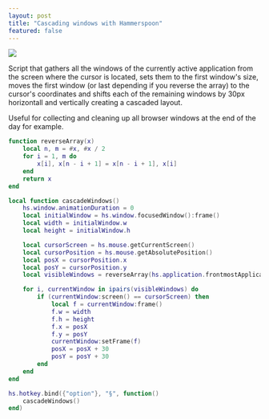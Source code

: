 ```yaml
---
layout: post
title: "Cascading windows with Hammerspoon"
featured: false
---
```


![]({{site.baseurl}}/images/posts/2023-02-28_hammerspoon_cascading_windows.png)

Script that gathers all the windows of the currently active application from the screen where the cursor is located, sets them to the first window's size, moves the first window (or last depending if you reverse the array) to the cursor's coordinates and shifts each of the remaining windows by 30px horizontall and vertically creating a cascaded layout.

Useful for collecting and cleaning up all browser windows at the end of the day for example.

```lua
function reverseArray(x)
    local n, m = #x, #x / 2
    for i = 1, m do
        x[i], x[n - i + 1] = x[n - i + 1], x[i]
    end
    return x
end

local function cascadeWindows()
    hs.window.animationDuration = 0
    local initialWindow = hs.window.focusedWindow():frame()
    local width = initialWindow.w
    local height = initialWindow.h

    local cursorScreen = hs.mouse.getCurrentScreen()
    local cursorPosition = hs.mouse.getAbsolutePosition()
    local posX = cursorPosition.x
    local posY = cursorPosition.y
    local visibleWindows = reverseArray(hs.application.frontmostApplication():visibleWindows())

    for i, currentWindow in ipairs(visibleWindows) do
        if (currentWindow:screen() == cursorScreen) then
            local f = currentWindow:frame()
            f.w = width
            f.h = height
            f.x = posX
            f.y = posY
            currentWindow:setFrame(f)
            posX = posX + 30
            posY = posY + 30
        end
    end
end

hs.hotkey.bind({"option"}, "§", function()
    cascadeWindows()
end)
```
